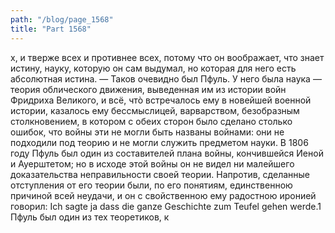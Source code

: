 ```yaml
---
path: "/blog/page_1568"
title: "Part 1568"
---
```


х, и тверже всех и противнее всех, потому что он воображает, что знает истину, науку, которую он сам выдумал, но которая для него есть абсолютная истина. — Таков очевидно был Пфуль. У него была наука — теория облического движения, выведенная им из истории войн Фридриха Великого, и всё, чтò встречалось ему в новейшей военной истории, казалось ему бессмыслицей, варварством, безобразным столкновением, в котором с обеих сторон было сделано столько ошибок, что войны эти не могли быть названы войнами: они не подходили под теорию и не могли служить предметом науки.
В 1806 году Пфуль был один из составителей плана войны, кончившейся Иеной и Ауерштетом; но в исходе этой войны он не видел ни малейшего доказательства неправильности своей теории. Напротив, сделанные отступления от его теории были, по его понятиям, единственною причиной всей неудачи, и он с свойственною ему радостною иронией говорил: Ich sagte ja dass die ganze Geschichte zum Teufel gehen werde.1 Пфуль был один из тех теоретиков, к
